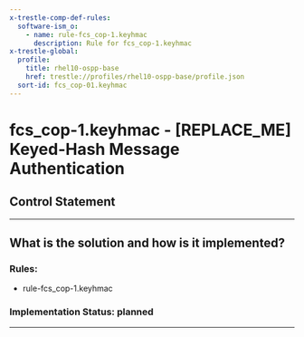 ```yaml
---
x-trestle-comp-def-rules:
  software-ism_o:
    - name: rule-fcs_cop-1.keyhmac
      description: Rule for fcs_cop-1.keyhmac
x-trestle-global:
  profile:
    title: rhel10-ospp-base
    href: trestle://profiles/rhel10-ospp-base/profile.json
  sort-id: fcs_cop-01.keyhmac
---
```


# fcs_cop-1.keyhmac - \[REPLACE_ME\] Keyed-Hash Message Authentication

## Control Statement

______________________________________________________________________

## What is the solution and how is it implemented?

<!-- For implementation status enter one of: implemented, partial, planned, alternative, not-applicable -->

<!-- Note that the list of rules under ### Rules: is read-only and changes will not be captured after assembly to JSON -->

<!-- Add control implementation description here for control: fcs_cop-1.keyhmac -->

### Rules:

  - rule-fcs_cop-1.keyhmac

### Implementation Status: planned

______________________________________________________________________
